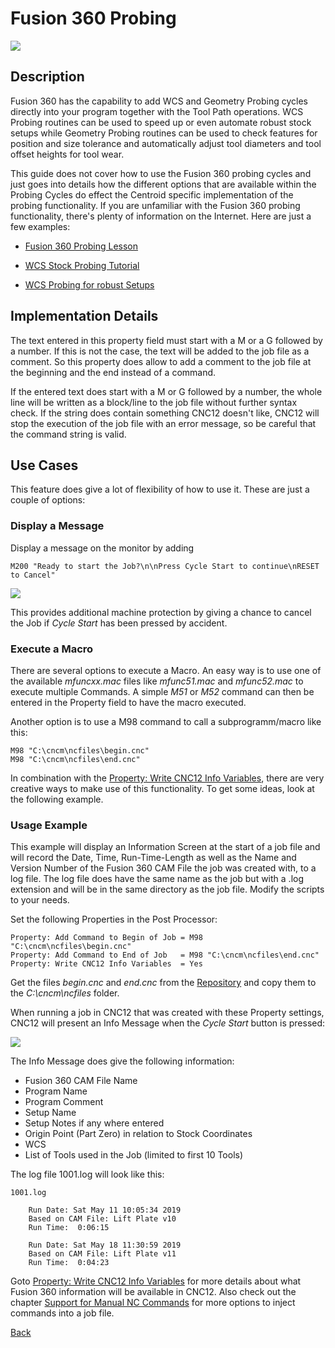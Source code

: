 # Fusion 360 Probing

![](/images/fp001.PNG)

## Description
Fusion 360 has the capability to add WCS and Geometry Probing cycles directly into your program together with the Tool Path operations. 
WCS Probing routines can be used to speed up or even automate robust stock setups while Geometry Probing routines can be used to check features for position and size tolerance and automatically adjust tool diameters and tool offset heights for tool wear.

This guide does not cover how to use the Fusion 360 probing cycles and just goes into details how the different options that are available within the Probing Cycles do effect the Centroid specific implementation of the probing functionality.
If you are unfamiliar with the Fusion 360 probing functionality, there's plenty of information on the Internet. Here are just a few examples:

* [Fusion 360 Probing Lesson](https://youtu.be/CGCSAOqCFjM) 

* [WCS Stock Probing Tutorial](https://youtu.be/STJ_m2lTEZ8)

* [WCS Probing for robust Setups](https://youtu.be/vZnPwe3ZqwE)

## Implementation Details
The text entered in this property field must start with a M or a G followed by a number. If this is not the case, the text will be added to the job file as a comment. So this property does allow to add a comment to the job file at the beginning and the end instead of a command.

If the entered text does start with a M or G followed by a number, the whole line will be written as a block/line to the job file without further syntax check. If the string does contain something CNC12 doesn't like, CNC12 will stop the execution of the job file with an error message, so be careful that the command string is valid.

## Use Cases
This feature does give a lot of flexibility of how to use it. These are just a couple of options:

### Display a Message
Display a message on the monitor by adding 
```
M200 "Ready to start the Job?\n\nPress Cycle Start to continue\nRESET to Cancel"
```

![](/images/pp003.PNG)

This provides additional machine protection by giving a chance to cancel the Job if *Cycle Start* has been pressed by accident.

### Execute a Macro
There are several options to execute a Macro. An easy way is to use one of the available *mfuncxx.mac* files like *mfunc51.mac* and *mfunc52.mac* to execute multiple Commands. A simple *M51* or *M52* command can then be entered in the Property field to have the macro executed.

Another option is to use a M98 command to call a subprogramm/macro like this:

```
M98 "C:\cncm\ncfiles\begin.cnc"
M98 "C:\cncm\ncfiles\end.cnc"
```
In combination with the [Property: Write CNC12 Info Variables](CNC12.md), there are very creative ways to make use of this functionality. To get some ideas, look at the following example.

### Usage Example
This example will display an Information Screen at the start of a job file and will record the Date, Time, Run-Time-Length as well as the Name and Version Number of the Fusion 360 CAM File the job was created with, to a log file. The log file does have the same name as the job but with a .log extension and will be in the same directory as the job file. Modify the scripts to your needs.

Set the following Properties in the Post Processor:

```
Property: Add Command to Begin of Job = M98 "C:\cncm\ncfiles\begin.cnc"
Property: Add Command to End of Job   = M98 "C:\cncm\ncfiles\end.cnc"
Property: Write CNC12 Info Variables  = Yes
```
Get the files *begin.cnc* and *end.cnc* from the [Repository](https://github.com/swissi2000/Test) and copy them to the *C:\cncm\ncfiles* folder.

When running a job in CNC12 that was created with these Property settings, CNC12 will present an Info Message when the *Cycle Start* button is pressed:

![](/images/pp004.PNG)

The Info Message does give the following information:

* Fusion 360 CAM File Name
* Program Name
* Program Comment
* Setup Name
* Setup Notes if any where entered
* Origin Point (Part Zero) in relation to Stock Coordinates
* WCS
* List of Tools used in the Job (limited to first 10 Tools)

The log file 1001.log will look like this:

```
1001.log

    Run Date: Sat May 11 10:05:34 2019
    Based on CAM File: Lift Plate v10
    Run Time:  0:06:15

    Run Date: Sat May 18 11:30:59 2019
    Based on CAM File: Lift Plate v11
    Run Time:  0:04:23

```    

Goto [Property: Write CNC12 Info Variables](CNC12.md) for more details about what Fusion 360 information will be available in CNC12. 
Also check out the chapter [Support for Manual NC Commands](manualNC.md) for more options to inject commands into a job file.


[Back](index.md)


